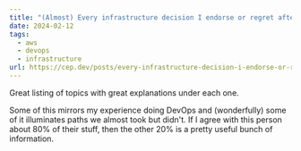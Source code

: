 ```yaml
---
title: "(Almost) Every infrastructure decision I endorse or regret after 4 years running infrastructure at a startup · Jack's home on the web"
date: 2024-02-12
tags:
  - aws
  - devops
  - infrastructure
url: https://cep.dev/posts/every-infrastructure-decision-i-endorse-or-regret-after-4-years-running-infrastructure-at-a-startup/
---
```


Great listing of topics with great explanations under each one.

Some of this mirrors my experience doing DevOps and (wonderfully) some of it illuminates paths we almost took but didn't. If I agree with this person about 80% of their stuff, then the other 20% is a pretty useful bunch of information.

